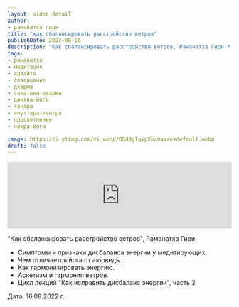 ```yaml
---
layout: video-detail
author:
- раманатха гири
title: "как сбалансировать расстройство ветров"
publishDate: 2022-08-16
description: "Как сбалансировать расстройство ветров, Раманатха Гири * Симптомы и признаки дисбаланса энергии у медитирующих. * Чем отличается йога от аюрведы. * Как гармонизировать энергию. * Аскетизм и гармония ветров. * Цикл лекций Как исправить дисбаланс"
tags: 
- раманатха
- медитация
- адвайта
- созерцание
- дхарма
- санатана-дхарма
- джняна-йога
- тантра
- ануттара-тантра
- просветление
- чакра-йога

image: https://i.ytimg.com/vi_webp/QR43gIqxpXk/maxresdefault.webp
draft: false
---
```


<iframe width="100%" src="https://www.youtube.com/embed/QR43gIqxpXk" frameborder="0" allowfullscreen=""></iframe> 

 "Как сбалансировать расстройство ветров", Раманатха Гири

* Симптомы и признаки дисбаланса энергии у медитирующих.
* Чем отличается йога от аюрведы.
* Как гармонизировать энергию.
* Аскетизм и гармония ветров.
* Цикл лекций "Как исправить дисбаланс энергии", часть 2

  
 Дата: 16.08.2022 г.

  

 